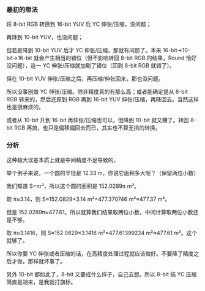 ### 最初的想法
将 8-bit RGB 转换到 16-bit YUV 后 YC 伸张/压缩，没问题；

再降到 10-bit YUV，也没问题；

但若是降到 10-bit YUV 后才 YC 伸张/压缩，那就有问题了。本来 16-bit→10-bit→16-bit 就会产生相当的错位（但不影响转回 8-bit RGB 的结果，Round 恰好没问题），这一 YC 伸张/压缩就加剧了错位（回到 8-bit RGB 就错了）。

但在 10-bit YUV 伸张/压缩之后，再压缩/伸张回来，那也没问题。

所以没事别做 YC 伸张/压缩。除非精度真的有那么高；或者能确定是从 8-bit RGB 转来的，然后还原到 RGB 再到 16-bit YUV 伸张/压缩，再降回去。当然这样也是很麻烦的。

或者从 10-bit 升到 16-bit 再伸张/压缩也可以，但降到 10-bit 就又糟了。转回 8-bit RGB 再搞，也只是偏移偏回去而已，其实也不算无损的转换。

### 分析
这种超大误差本质上就是中间精度不足导致的。

举个例子来说，一个圆的半径是 12.33 m，你说它面积多大呢？（保留两位小数）

我们知道 S=πr²，所以这个圆的面积是 152.0289π m²。

取 π≈3.14，则 S≈152.0829×3.14 m²=477.370746 m²≈477.37 m²。

但是 152.0289π≈477.61。所以就算我们结果取两位小数，中间计算取两位小数还是不够。

取 π≈3.1416，则 S≈152.0829×3.1416 m²=477.61399224 m²≈477.61 m²。这个就够了。

所以你要 YC 伸张或者压缩的话，在高精度处理过程就应该做好。不要降了精度之后才做，那样就坏事了。

另外 10-bit 都如此了，8-bit 又要成什么样子，自己去想。所以 8-bit 搞 YC 压缩简直是胡来，是我就打旗标。
